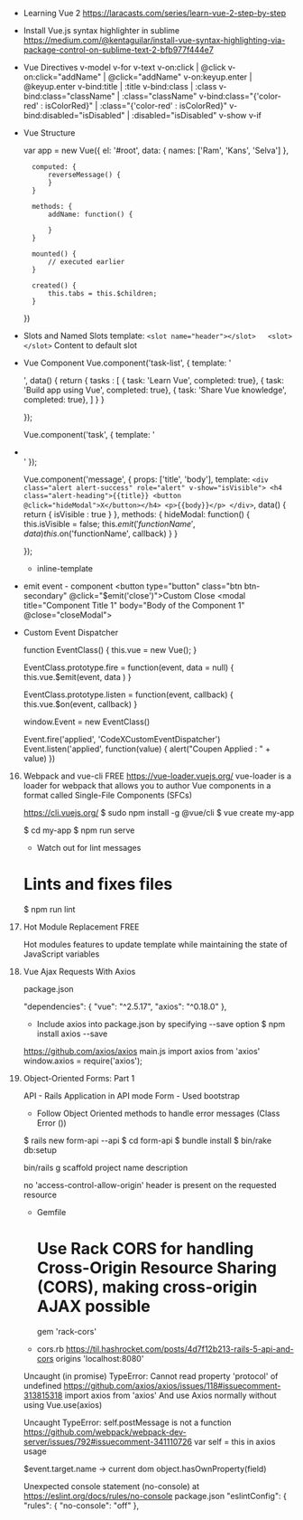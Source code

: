* Learning Vue 2
	https://laracasts.com/series/learn-vue-2-step-by-step

* Install Vue.js syntax highlighter in sublime
	https://medium.com/@kentaguilar/install-vue-syntax-highlighting-via-package-control-on-sublime-text-2-bfb977f444e7

* Vue Directives
	v-model
	v-for
	v-text
	v-on:click | @click
	v-on:click="addName" | @click="addName"
	v-on:keyup.enter | @keyup.enter
	v-bind:title | :title
	v-bind:class | :class
	v-bind:class="className" | :class="className"
	v-bind:class="{'color-red' : isColorRed}" | :class="{'color-red' : isColorRed}"
	v-bind:disabled="isDisabled" | :disabled="isDisabled"
	v-show
	v-if


* Vue Structure

	var app = new Vue({
		el: '#root',
		data: {
			names: ['Ram', 'Kans', 'Selva']
		},

		computed: {
			reverseMessage() {
			}
		}

		methods: {
			addName: function() {

			}
		}
	
		mounted() {
			// executed earlier
		}

		created() {
			this.tabs = this.$children;
		}

	})

* Slots and Named Slots
	template: `
		<slot name="header"></slot>  
		<slot></slot>
	`
	<component>
		<template slot="header">Content to header slot</template>
		Content to default slot
	</component>

* Vue Component
	Vue.component('task-list', {
		template: '<div><task v-for="task in tasks" v-text="task.task" :key="task.task"></task></div>',
		data() {
			return {
				tasks : [
					{ task: 'Learn Vue', completed: true},
					{ task: 'Build app using Vue', completed: true},
					{ task: 'Share Vue knowledge', completed: true},
				]
			}
		}

	});

	Vue.component('task', {
		template: '<li><slot></slot></li>'
	});


	<message title="Component Title 1" body="Body of the Component 1"></message>
	Vue.component('message', {
		props: ['title', 'body'],
		template: `
			<div class="alert alert-success" role="alert" v-show="isVisible">
				<h4 class="alert-heading">{{title}} <button @click="hideModal">X</button></h4>
				<p>{{body}}</p>
			</div>
		`,
		data() {
			return {
				isVisible : true
			}
		},
		methods: {
			hideModal: function() {
				this.isVisible = false;
				this.$emit('functionName', data)
				this.$on('functionName', callback)
			}
		}

	});


	- inline-template

* emit event - component
	<button type="button" class="btn btn-secondary" @click="$emit('close')">Custom Close</button>
	<modal title="Component Title 1" body="Body of the Component 1" @close="closeModal"></modal>


* Custom Event Dispatcher

	function EventClass() {
		this.vue = new Vue();
	}

	EventClass.prototype.fire = function(event, data = null) {
		this.vue.$emit(event, data )
	}

	EventClass.prototype.listen = function(event, callback) {
		this.vue.$on(event, callback)
	}

	window.Event = new EventClass()


	Event.fire('applied', 'CodeXCustomEventDispatcher')
	Event.listen('applied', function(value) {
		alert("Coupen Applied : " + value)
	})



16. Webpack and vue-cli FREE
	https://vue-loader.vuejs.org/
	vue-loader is a loader for webpack that allows you to author Vue components in a format called Single-File Components (SFCs)

	<template>
	  <div class="example">{{ msg }}</div>
	</template>

	<script>
	export default {
	  data () {
	    return {
	      msg: 'Hello world!'
	    }
	  }
	}
	</script>

	<style>
	.example {
	  color: red;
	}
	</style>


	https://cli.vuejs.org/
	$ sudo npm install -g @vue/cli
	$ vue create my-app

	$ cd my-app
	$ npm run serve

	- Watch out for lint messages

	# Lints and fixes files
	$ npm run lint


17. Hot Module Replacement FREE

	Hot modules features to update template while maintaining the state of JavaScript variables

	<!-- Add "scoped" attribute to limit CSS to this component only -->
	<style scoped>
	</style>

18. Vue Ajax Requests With Axios

	package.json

	  "dependencies": {
	    "vue": "^2.5.17",
	    "axios": "^0.18.0"
	  },

	- Include axios into package.json by specifying --save option
	$ npm install axios --save

	https://github.com/axios/axios
	main.js
		import axios from 'axios'
		window.axios = require('axios');


19. Object-Oriented Forms: Part 1

	API - Rails Application in API mode
	Form - Used bootstrap		

	* Follow Object Oriented methods to handle error messages (Class Error ())

	$ rails new form-api --api
	$ cd form-api
	$ bundle install
	$ bin/rake db:setup

	bin/rails g scaffold project name description

	no 'access-control-allow-origin' header is present on the requested resource
	- Gemfile
		# Use Rack CORS for handling Cross-Origin Resource Sharing (CORS), making cross-origin AJAX possible
		gem 'rack-cors'

	- cors.rb
		https://til.hashrocket.com/posts/4d7f12b213-rails-5-api-and-cors
		origins 'localhost:8080'

	Uncaught (in promise) TypeError: Cannot read property 'protocol' of undefined
		https://github.com/axios/axios/issues/118#issuecomment-313815318
		import axios from 'axios'
		And use Axios normally without using Vue.use(axios)

	Uncaught TypeError: self.postMessage is not a function
		https://github.com/webpack/webpack-dev-server/issues/792#issuecomment-341110726
		var self = this in axios usage



	$event.target.name -> current dom
	object.hasOwnProperty(field)

	Unexpected console statement (no-console) at
	https://eslint.org/docs/rules/no-console
	package.json
	  "eslintConfig": {
	    "rules": {
	      "no-console": "off"
	    },


